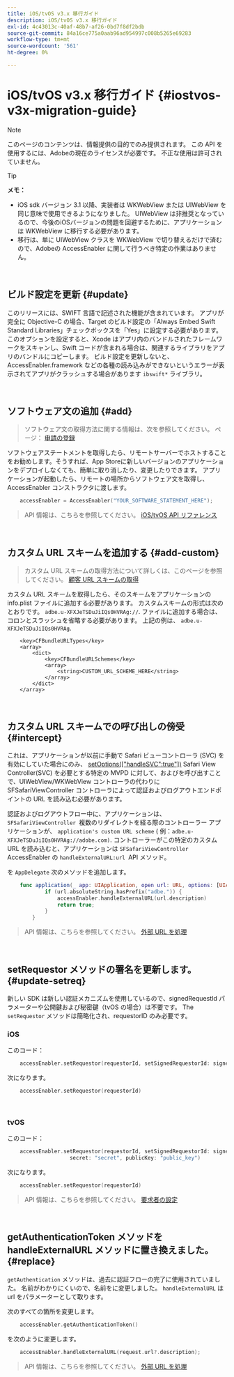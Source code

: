 ```yaml
---
title: iOS/tvOS v3.x 移行ガイド
description: iOS/tvOS v3.x 移行ガイド
exl-id: 4c43013c-40af-48b7-af26-0bd7f8df2bdb
source-git-commit: 84a16ce775a0aab96ad954997c008b5265e69283
workflow-type: tm+mt
source-wordcount: '561'
ht-degree: 0%

---
```


# iOS/tvOS v3.x 移行ガイド {#iostvos-v3x-migration-guide}

>[!NOTE]
>
>このページのコンテンツは、情報提供の目的でのみ提供されます。 この API を使用するには、Adobeの現在のライセンスが必要です。 不正な使用は許可されていません。

>[!TIP]
> 
> **メモ：**
>
> - iOS sdk バージョン 3.1 以降、実装者は WKWebView または UIWebView を同じ意味で使用できるようになりました。 UIWebView は非推奨となっているので、今後のiOSバージョンの問題を回避するために、アプリケーションは WKWebView に移行する必要があります。
> - 移行は、単に UIWebView クラスを WKWebView で切り替えるだけで済むので、Adobeの AccessEnabler に関して行うべき特定の作業はありません。

</br>

## ビルド設定を更新 {#update}

このリリースには、SWIFT 言語で記述された機能が含まれています。 アプリが完全に Objective-C の場合、Target のビルド設定の「Always Embed Swift Standard Libraries」チェックボックスを「Yes」に設定する必要があります。 このオプションを設定すると、Xcode はアプリ内のバンドルされたフレームワークをスキャンし、Swift コードが含まれる場合は、関連するライブラリをアプリのバンドルにコピーします。 ビルド設定を更新しないと、AccessEnabler.framework などの各種の読み込みができないというエラーが表示されてアプリがクラッシュする場合があります `ibswift*` ライブラリ。

</br>

## ソフトウェア文の追加 {#add}

> ソフトウェア文の取得方法に関する情報は、次を参照してください。
> ページ：
> [申請の登録](/help/authentication/iostvos-application-registration.md)

ソフトウェアステートメントを取得したら、リモートサーバーでホストすることをお勧めします。そうすれば、App Storeに新しいバージョンのアプリケーションをデプロイしなくても、簡単に取り消したり、変更したりできます。 アプリケーションが起動したら、リモートの場所からソフトウェア文を取得し、AccessEnabler コンストラクタに渡します。

```swift
    accessEnabler = AccessEnabler("YOUR_SOFTWARE_STATEMENT_HERE");
```

> API 情報は、こちらを参照してください。 [iOS/tvOS API リファレンス](/help/authentication/iostvos-sdk-api-reference.md)

</br>

## カスタム URL スキームを追加する {#add-custom}

> カスタム URL スキームの取得方法について詳しくは、このページを参照してください。 [顧客 URL スキームの取得](/help/authentication/iostvos-application-registration.md)

カスタム URL スキームを取得したら、そのスキームをアプリケーションの info.plist ファイルに追加する必要があります。 カスタムスキームの形式は次のとおりです。 `adbe.u-XFXJeTSDuJiIQs0HVRAg://`. ファイルに追加する場合は、コロンとスラッシュを省略する必要があります。 上記の例は、 `adbe.u-XFXJeTSDuJiIQs0HVRAg`.

```plist
    <key>CFBundleURLTypes</key>
    <array>
        <dict>
            <key>CFBundleURLSchemes</key>
            <array>
                <string>CUSTOM_URL_SCHEME_HERE</string>
            </array>
        </dict>
    </array>
```

</br>

## カスタム URL スキームでの呼び出しの傍受 {#intercept}

これは、アプリケーションが以前に手動で Safari ビューコントローラ (SVC) を有効にしていた場合にのみ、 [setOptions(\[&quot;handleSVC&quot;:true&quot;\])](/help/authentication/iostvos-sdk-api-reference.md) Safari View Controller(SVC) を必要とする特定の MVPD に対して、およびを呼び出すことで、UIWebView/WKWebView コントローラの代わりに SFSafariViewController コントローラによって認証およびログアウトエンドポイントの URL を読み込む必要があります。

認証およびログアウトフロー中に、アプリケーションは、 `SFSafariViewController `複数のリダイレクトを経る際のコントローラー アプリケーションが、 `application's custom URL scheme` ( 例：`adbe.u-XFXJeTSDuJiIQs0HVRAg://adobe.com)`. コントローラーがこの特定のカスタム URL を読み込むと、アプリケーションは `SFSafariViewController` AccessEnabler の `handleExternalURL:url `API メソッド。

を `AppDelegate` 次のメソッドを追加します。

```swift
    func application(_ app: UIApplication, open url: URL, options: [UIApplicationOpenURLOptionsKey: Any]) -> Bool {
            if (url.absoluteString.hasPrefix("adbe.")) {
                accessEnabler.handleExternalURL(url.description)
                return true;
            } 
        }
```

> API 情報は、こちらを参照してください。 [外部 URL を処理](/help/authentication/iostvos-sdk-api-reference.md)

</br>

## setRequestor メソッドの署名を更新します。 {#update-setreq}

新しい SDK は新しい認証メカニズムを使用しているので、signedRequestId パラメーターや公開鍵および秘密鍵（tvOS の場合）は不要です。 The `setRequestor` メソッドは簡略化され、requestorID のみ必要です。

### iOS

このコード：

```swift
    accessEnabler.setRequestor(requestorId, setSignedRequestorId: signedRequestorId)
```

次になります。

```swift
    accessEnabler.setRequestor(requestorId)
```

</br>

### tvOS

このコード：

```swift
    accessEnabler.setRequestor(requestorId, setSignedRequestorId: signedRequestorId,
                    secret: "secret", publicKey: "public_key")
```

次になります。

```swift
    accessEnabler.setRequestor(requestorId)
```

> API 情報は、こちらを参照してください。 [要求者の設定](/help/authentication/iostvos-sdk-api-reference.md)

</br>

## getAuthenticationToken メソッドを handleExternalURL メソッドに置き換えました。 {#replace}

`getAuthentication` メソッドは、過去に認証フローの完了に使用されていました。 名前がわかりにくいので、名前をに変更しました。 `handleExternalURL` は url をパラメーターとして取ります。

次のすべての箇所を変更します。

```swift
    accessEnabler.getAuthenticationToken()
```

を次のように変更します。

```swift
    accessEnabler.handleExternalURL(request.url?.description);
```

> API 情報は、こちらを参照してください。 [外部 URL を処理](/help/authentication/iostvos-sdk-api-reference.md)
